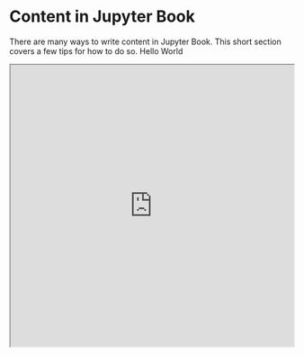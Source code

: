 Content in Jupyter Book
=======================

There are many ways to write content in Jupyter Book. This short section
covers a few tips for how to do so.
Hello World 
<iframe src="https://www.climaax.eu/partners/" height="500" width="100%"></iframe>
